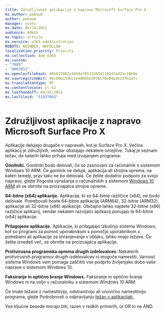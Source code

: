 ```yaml
---
title: Združljivost aplikacije z napravo Microsoft Surface Pro X
ms.author: pebaum
author: pebaum
manager: scotv
ms.date: 04/14/2021
audience: Admin
ms.topic: article
ms.service: o365-administration
ROBOTS: NOINDEX, NOFOLLOW
localization_priority: Priority
ms.collection: Adm_O365
ms.custom:
- "7009"
- "9003951"
ms.openlocfilehash: 085815982a3948a7853326541101d2ed21c1869e
ms.sourcegitcommit: 8bc60ec34bc1e40685e3976576e04a2623f63a7c
ms.translationtype: MT
ms.contentlocale: sl-SI
ms.lasthandoff: 04/15/2021
ms.locfileid: "51837603"
---
```

# <a name="app-compatibility-with-microsoft-surface-pro-x"></a>Združljivost aplikacije z napravo Microsoft Surface Pro X

Aplikacije delujejo drugače v napravah, kot je Surface Pro X. Večina aplikacij je združljivih, vendar obstajajo nekatere omejitve. Tukaj je seznam težav, do katerih lahko prihaja med izvajanjem programa: 

**Gonilniki.** Gonilniki bodo delovali, če so zasnovani za računalnik s sistemom Windows 10 ARM. Če gonilnik ne deluje, aplikacija ali strojna oprema, na kateri temelji, prav tako ne bo delovala. Če želite dodatno podporo za svojo napravo, glejte Pogosta vprašanja o računalnikih s sistemom [Windows 10 ARM](https://support.microsoft.com/windows/windows-10-arm-based-pcs-faq-477f51df-2e3b-f68f-31b0-06f5e4f8ebb5) ali se obrnite na proizvajalca strojne opreme.

**64-bitne (x64) aplikacije.** Aplikacije, ki so 64-bitne različice (x64), ne bodo delovale. Potrebovali boste 64-bitne aplikacije (ARM64), 32-bitne (ARM32) aplikacije ali 32-bitne (x86) aplikacije. Običajno lahko najdete 32-bitne (x86) različice aplikacij, vendar nekateri razvijalci aplikacij ponujajo le 64-bitne (x64) aplikacije.

**Prilagojene aplikacije.** Aplikacije, ki prilagajajo izkušnjo sistema Windows, kot so programi za pomoč uporabnikom s pomočjo uporabnikom s potrebami ali aplikacije za shranjevanje v oblaku, lahko imajo težave. Če želite izvedeti več, se obrnite na proizvajalca aplikacije.

**Protivirusna programska oprema drugih izdelovalcev.** Nekaterih protivirusnih programov drugih izdelovalcev ni mogoče namestiti. Varnost sistema Windows vam pomaga zaščititi vse podprto življenjsko dobo vaše naprave s sistemom Windows 10.

**Faksiranje in optično branje Windows.** Faksiranje in optično branje Windows ni na voljo v računalniku s sistemom Windows 10 ARM.

Če imate težave z namestitvijo, odstranitvijo ali vnovično namestitvijo programa, glejte Podrobnosti o odpravljanju [težav v aplikacijah.](https://docs.microsoft.com/troubleshoot/mem/intune/troubleshoot-app-install#app-troubleshooting-details)

Vse ključne besede morajo biti, razen v redkih primerih, or OR in ne AND.